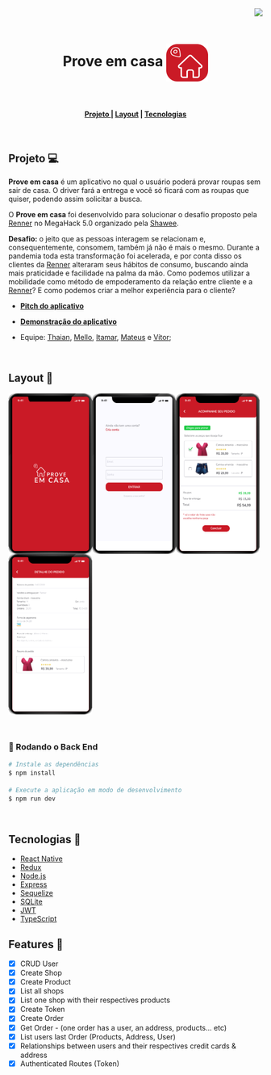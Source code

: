 <img src="https://img.shields.io/static/v1?label=Status&message=Em_desenvolvimento&color=5F6EFA" align="right"/>




&nbsp;


<h1 align="center"> Prove em casa <img src="https://github.com/prove-em-casa/megahack5-mobile/blob/main/icon-2.png" align="center" ></h1>




&nbsp;


<h4 align="center"><a href="https://github.com/prove-em-casa/megahack5-mobile#projeto-computer">Projeto </a> | <a href="https://github.com/prove-em-casa/megahack5-mobile/blob/main/README.md#layout-bookmark"> Layout</a> | <a href="https://github.com/prove-em-casa/megahack5-mobile/blob/main/README.md#tecnologiastoolbox"> Tecnologias </a></h4> 




&nbsp;



## Projeto :computer: 
<p><strong>Prove em casa</strong> é um aplicativo no qual o usuário poderá provar roupas sem sair de casa. O driver fará a entrega e você só ficará com as roupas que quiser, podendo assim solicitar a busca.</p>

<p>O <strong>Prove em casa</strong> foi desenvolvido para solucionar o desafio proposto pela <a href="https://www.lojasrenner.com.br/">Renner</a> no MegaHack 5.0 organizado pela <a href="https://shawee.io/pt/">Shawee</a>. 

<p><strong>Desafio:</strong> o jeito que as pessoas interagem se relacionam e, consequentemente, consomem, também já não é mais o mesmo. Durante a pandemia toda esta transformação foi acelerada, e por conta disso os clientes da <a href="https://www.lojasrenner.com.br/">Renner</a> alteraram seus hábitos de consumo, buscando ainda mais praticidade e facilidade na palma da mão. Como podemos utilizar a mobilidade como método de empoderamento da relação entre cliente e a <a href="https://www.lojasrenner.com.br/">Renner</a>? E como podemos criar a melhor experiência para o cliente?</p>


* <p><strong><a href="https://www.youtube.com/watch?v=s0MIapKAfws">Pitch do aplicativo</a></strong></p>
* <p><strong><a href="https://www.youtube.com/watch?v=upvqd3-Qogs">Demonstração do aplicativo</a></strong></p>


* Equipe: [Thaian](https://github.com/thcarvalho), [Mello](https://github.com/MelloTonio), [Itamar](https://github.com/ItamarJoire), [Mateus](http://linkedin.com/in/mateus-mezzomo-591466b1) e [Vítor](https://github.com/vitorbertolucci);




&nbsp;


## Layout :bookmark:
  <img src="https://github.com/prove-em-casa/megahack5-mobile/blob/main/splash.png" align="left" width="166" height="318">
  <img src="https://github.com/prove-em-casa/megahack5-mobile/blob/main/Login.png" align="left" width="166" height="318">
  <img src="https://github.com/prove-em-casa/megahack5-mobile/blob/main/Tela%20de%20escolha.png" align="left" width="166" height="318">
  <img src="https://github.com/prove-em-casa/megahack5-mobile/blob/main/detalhe.png" align="center" width="166" height="318">
  
  
&nbsp;

### 🎲 Rodando o Back End

```bash
# Instale as dependências
$ npm install

# Execute a aplicação em modo de desenvolvimento
$ npm run dev

```
   
  
  
  &nbsp;
  
  ## Tecnologias	:toolbox:
  
* [React Native](https://pt-br.reactjs.org/)
* [Redux](https://redux.js.org/)
* [Node.js](https://nodejs.org/en/)
* [Express](https://expressjs.com/pt-br/)
* [Sequelize](https://sequelize.org/)
* [SQLite](https://www.sqlite.org/index.html)
* [JWT](https://jwt.io/)
* [TypeScript](https://www.typescriptlang.org/)


  
  
## Features :rocket:

- [x] CRUD User
- [x] Create Shop
- [x] Create Product
- [x] List all shops
- [x] List one shop with their respectives products
- [x] Create Token
- [x] Create Order
- [x] Get Order - (one order has a user, an address, products... etc)
- [x] List users last Order (Products, Address, User)
- [x] Relationships between users and their respectives credit cards & address
- [x] Authenticated Routes (Token)
